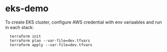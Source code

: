 # eks-demo
To create EKS cluster, configure AWS credential with env variaables and run in each stack:

```
  terraform init
  terraform plan --var-file=dev.tfvars
  terraform apply --var-file=dev.tfvars
```
